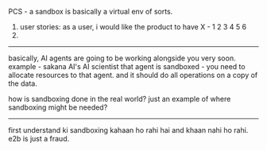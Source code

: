 PCS - a sandbox is basically a virtual env of sorts.
1. user stories: as a user, i would like the product to have X - 1 2 3 4 5 6
2. 


-----

basically, AI agents are going to be working alongside you very soon.
example - sakana AI's AI scientist
that agent is sandboxed - you need to allocate resources to that agent. and it should do all operations on a copy of the data.

how is sandboxing done in the real world? just an example of where  sandboxing might be needed?


-------

first understand ki sandboxing kahaan ho rahi hai and khaan nahi ho rahi. e2b is just a fraud. 


